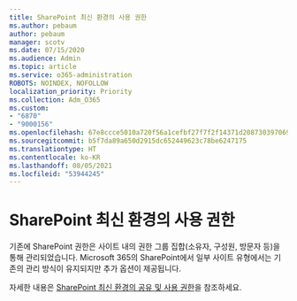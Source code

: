 ```yaml
---
title: SharePoint 최신 환경의 사용 권한
ms.author: pebaum
author: pebaum
manager: scotv
ms.date: 07/15/2020
ms.audience: Admin
ms.topic: article
ms.service: o365-administration
ROBOTS: NOINDEX, NOFOLLOW
localization_priority: Priority
ms.collection: Adm_O365
ms.custom:
- "6870"
- "9000156"
ms.openlocfilehash: 67e8ccce5010a720f56a1cefbf27f7f2f14371d2087303970698c8c519c48459
ms.sourcegitcommit: b5f7da89a650d2915dc652449623c78be6247175
ms.translationtype: HT
ms.contentlocale: ko-KR
ms.lasthandoff: 08/05/2021
ms.locfileid: "53944245"
---
```

# <a name="permissions-in-the-sharepoint-modern-experience"></a>SharePoint 최신 환경의 사용 권한

기존에 SharePoint 권한은 사이트 내의 권한 그룹 집합(소유자, 구성원, 방문자 등)을 통해 관리되었습니다. Microsoft 365의 SharePoint에서 일부 사이트 유형에서는 기존의 관리 방식이 유지되지만 추가 옵션이 제공됩니다.  

자세한 내용은 [SharePoint 최신 환경의 공유 및 사용 권한](https://docs.microsoft.com/sharepoint/modern-experience-sharing-permissions)을 참조하세요.
